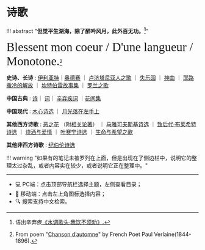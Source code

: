 # 诗歌

!!! abstract "**但觉平生湖海，除了醉吟风月，此外百无功。[^1]**"
    
<font size = 6 face = "SnellRoundHand" >Blessent mon coeur / D'une langueur / Monotone.</font>[^2]


**史诗、长诗**
:   [伊利亚特](./Illiad.md)｜[奥德赛](./Odyssey.md) ｜ [卢济塔尼亚人之歌](./Luzitania.md) ｜ [失乐园](./Paradise_lost.md) ｜ [神曲](./Divine_comedy.md) ｜ [耶路撒冷的解放](./Jerusalem_liberation.md) ｜ [坎特伯雷故事集](./Canterbery.md) ｜ [罗兰之歌](./Song_of_Lauren.md)

**中国古典**
:   [诗](./ClassicChinese_shi.md)｜ [词](./ClassicChinese_ci.md)｜ [辛弃疾词](./Xinqiji_ci.md) ｜[花间集](./Hua_jian_ci.md) 

**中国现代**
:   [木心诗选](./Muxin.md) ｜ [月光落在左手上](./Moonlight_left_hand.md) 

**其他西方诗歌**
:   [恶之花](./Fleurs_du_mal.md) （附[相关论著](./About_Fleurs_du_mal.md)） ｜ [马雅可夫斯基诗选](./Mayakovsky.md) ｜ [致后代·布莱希特诗选](./To_descendant.md) ｜ [烧酒与爱情](./Shochu_and_love.md) ｜ [叶赛宁诗选](./Yesenin.md) ｜ [生命与希望之歌](./Poems_de_life_hope.md)

**其他非西方诗歌**
:   [纪伯伦诗选](./Gibran.md)

!!! warning "如果有的笔记未被罗列在上面，但是出现在了侧边栏中，说明它的整理太过杂乱，或者内容实在较少，或者说明它正在整理中。"

----------

- 💻 PC端：点击顶部导航栏选择主题，左侧查看目录；
- 📱 移动端：点击左上角图标选择内容；
- 🔍 搜索支持中文检索。


[^1]: 语出辛弃疾[《水调歌头·我饮不须劝》.](https://www.gushici.net/shici/12/50379.html)
[^2]: From poem "[Chanson d’automne](https://poets.org/poem/chanson-dautomne)" by French Poet Paul Verlaine(1844-1896). 